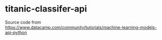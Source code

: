 # titanic-classifer-api

Source code from https://www.datacamp.com/community/tutorials/machine-learning-models-api-python
